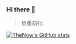 ### Hi there 👋
> 负重前行.
<!--
**TheNowWJJ/TheNowWJJ** is a ✨ _special_ ✨ repository because its `README.md` (this file) appears on your GitHub profile.

Here are some ideas to get you started:

- 🔭 I’m currently working on ...
- 🌱 I’m currently learning ...
- 👯 I’m looking to collaborate on ...
- 🤔 I’m looking for help with ...
- 💬 Ask me about ...
- 📫 How to reach me: ...
- 😄 Pronouns: ...
- ⚡ Fun fact: ...
-->

[![TheNow's GitHub stats](https://github-readme-stats.vercel.app/api?username=TheNowWJJ)](https://github.com/anuraghazra/github-readme-stats)
